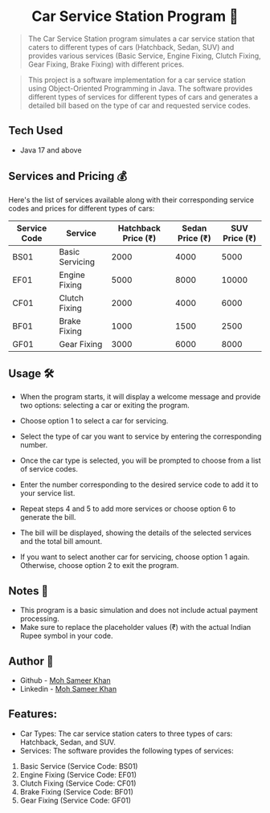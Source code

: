 <h1 align = "center">Car Service Station Program 🚗 </h1>

>The Car Service Station program simulates a car service station that caters to different types of cars (Hatchback, Sedan, SUV) and provides various services (Basic Service, Engine Fixing, Clutch Fixing, Gear Fixing, Brake Fixing) with different prices.


> This project is a software implementation for a car service station using Object-Oriented Programming in Java.
The software provides different types of services for different types of cars and generates a detailed bill based on the type of car and requested service codes.

## Tech Used
* Java 17 and above


## Services and Pricing 💰
Here's the list of services available along with their corresponding service codes and prices for different types of cars:

| Service Code | Service          | Hatchback Price (₹) | Sedan Price (₹) | SUV Price (₹) |
|--------------|------------------|---------------------|-----------------|---------------|
| BS01         | Basic Servicing  | 2000                | 4000            | 5000          |
| EF01         | Engine Fixing    | 5000                | 8000            | 10000         |
| CF01         | Clutch Fixing    | 2000                | 4000            | 6000          |
| BF01         | Brake Fixing     | 1000                | 1500            | 2500          |
| GF01         | Gear Fixing      | 3000                | 6000            | 8000          |

## Usage 🛠️


* When the program starts, it will display a welcome message and provide two options: selecting a car or exiting the program.

* Choose option 1 to select a car for servicing.

* Select the type of car you want to service by entering the corresponding number.

* Once the car type is selected, you will be prompted to choose from a list of service codes.

* Enter the number corresponding to the desired service code to add it to your service list.

* Repeat steps 4 and 5 to add more services or choose option 6 to generate the bill.

* The bill will be displayed, showing the details of the selected services and the total bill amount.

* If you want to select another car for servicing, choose option 1 again. Otherwise, choose option 2 to exit the program.
## Notes 📝

- This program is a basic simulation and does not include actual payment processing.
- Make sure to replace the placeholder values (₹) with the actual Indian Rupee symbol in your code.


## Author 👤

- Github -  [Moh Sameer Khan](https://github.com/Moh-Sameer-Khan)
- Linkedin - [Moh Sameer Khan](https://www.linkedin.com/in/moh-sameer-khan/)

## Features:

* Car Types: The car service station caters to three types of cars: Hatchback, Sedan, and SUV.
* Services: The software provides the following types of services:</br>
1. Basic Service (Service Code: BS01)</br>
2. Engine Fixing (Service Code: EF01)</br>
3. Clutch Fixing (Service Code: CF01)</br>
4. Brake Fixing (Service Code: BF01)</br>
5. Gear Fixing (Service Code: GF01)</br>


